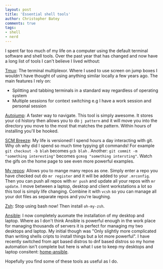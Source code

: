 ```yaml
---
layout: post
title: 'Essential shell tools'
author: Christopher Batey
comments: true
tags:
- shell
- nerd
---
```


I spent far too much of my life on a computer using the default terminal
software and shell tools. Over the past year that has changed and now have a long list
of tools I can't believe I lived without:

[Tmux](https://tmux.github.io/): The terminal multiplexor. Where I used to use screen on jump boxes I
wouldn't have thought of using anything similar locally a few years ago. The main
features I rely on: 

* Splitting and tabbing terminals in a standard way regardless
of operating system
* Multiple sessions for context switching e.g I have a work session and personal session

[Autojump](https://github.com/wting/autojump): A faster way to navigate. This
tool is simply awesome. It stores your cd history then allows you to do `j
pattern` and it will move you into the directory you move to the most that
matches the pattern. Within hours of installing you'll be hooked.

[SCM Breeze](https://github.com/ndbroadbent/scm_breeze): My life is versioned! I
spend hours a day interacting with git. Why oh why did I spend so much time
typying git commands! For example `git checkout -b blah` becomes `gcb blah`
. Another: `git commit -m
"something interesting"` becomes `gcmsg "something intersting"`. Watch the gifs
on the home page to see even more powerful examples.

[My repos](https://myrepos.branchable.com/): Allows you to mange many repos as
one. Simply enter a repo you have checked out do `mr register` and it will be
added to your `.mrconfig`. Then you can push all repos with `mr push` and update
all your repos with `mr update`. I move between a laptop, desktop and client
workstations a lot so this tool is simply life changing. Combine it with `vcsh`
so you can manage all your dot files as separate repos and you're laughing.

[Zsh](http://www.zsh.org/): Stop using bash now! Then install `oh-my-zsh`.

[Ansible](ihttps://www.ansible.com/): I now completely auomate the installation
of my desktop and laptop. Where as I don't think Ansible is powerful enough in
the work place for managing thousands of servers it is perfect for managing my
two desktops and laptop. My initial though was "Only slightly more complicated
than writing shells cripts to install things but a lot more powerful". I have
recently switched from apt based distros to dnf based distros so my home
automation isn't complete but here is what I use to keep my desktops and laptop
consitent: [home-ansible](https://github.com/chbatey/linux-home-office).

Hopefully you find some of these tools as useful as I do.




